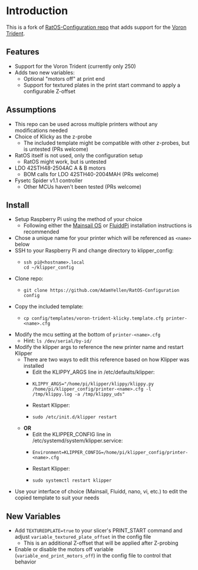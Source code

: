 # Introduction

This is a fork of [RatOS-Configuration repo](https://github.com/Rat-OS/RatOS-configuration) that adds support for the [Voron Trident](https://vorondesign.com/voron_trident).

## Features

- Support for the Voron Trident (currently only 250)
- Adds two new variables:
  - Optional "motors off" at print end
  - Support for textured plates in the print start command to apply a configurable Z-offset

## Assumptions

- This repo can be used across multiple printers without any modifications needed
- Choice of Klicky as the z-probe
  - The included template might be compatible with other z-probes, but is untested (PRs welcome)
- RatOS itself is not used, only the configuration setup
  - RatOS might work, but is untested
- LDO 42STH48-2504AC A & B motors
  - BOM calls for LDO 42STH40-2004MAH (PRs welcome)
- Fysetc Spider v1.1 controller
  - Other MCUs haven't been tested (PRs welcome)

## Install

- Setup Raspberry Pi using the method of your choice
  - Following either the [Mainsail OS](https://docs.mainsail.xyz/setup/mainsail-os) or [FluiddPi](https://docs.fluidd.xyz/installation/fluiddpi) installation instructions is recommended
- Chose a unique name for your printer which will be referenced as `<name>` below
- SSH to your Raspberry Pi and change directory to klipper_config:
  - ```shell
    ssh pi@<hostname>.local
    cd ~/klipper_config
    ```
- Clone repo:
  - ```shell
    git clone https://github.com/AdamYellen/RatOS-Configuration config
    ```
- Copy the included template:
  - ```shell
    cp config/templates/voron-trident-klicky.template.cfg printer-<name>.cfg
    ```
- Modify the mcu setting at the bottom of `printer-<name>.cfg`
  - Hint: `ls /dev/serial/by-id/`
- Modify the klipper args to reference the new printer name and restart Klipper
  - There are two ways to edit this reference based on how Klipper was installed
    - Edit the KLIPPY_ARGS line in /etc/defaults/klipper:
    - ```shell
      KLIPPY_ARGS="/home/pi/klipper/klippy/klippy.py /home/pi/klipper_config/printer-<name>.cfg -l /tmp/klippy.log -a /tmp/klippy_uds"
      ```
    - Restart Klipper:
    - ```shell
      sudo /etc/init.d/klipper restart
      ```
  - **OR**
    - Edit the KLIPPER_CONFIG line in /etc/systemd/system/klipper.service:
    - ```shell
      Environment=KLIPPER_CONFIG=/home/pi/klipper_config/printer-<name>.cfg
      ```
    - Restart Klipper:
    - ```shell
      sudo systemctl restart klipper
      ```
- Use your interface of choice (Mainsail, Fluidd, nano, vi, etc.) to edit the copied template to suit your needs

## New Variables

- Add `TEXTUREDPLATE=true` to your slicer's PRINT_START command and adjust `variable_textured_plate_offset` in the config file
  - This is an additional Z-offset that will be applied after Z-probing
- Enable or disable the motors off variable (`variable_end_print_motors_off`) in the config file to control that behavior
